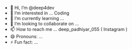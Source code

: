 - 👋 Hi, I’m @deep4dev
- 👀 I’m interested in ... Coding
- 🌱 I’m currently learning ... 
- 💞️ I’m looking to collaborate on ...
- 📫 How to reach me ... deep_padhiyar_055 ( Instagram )
- 😄 Pronouns: ...
- ⚡ Fun fact: ... 

<!---
deep4dev/deep4dev is a ✨ special ✨ repository because its `README.md` (this file) appears on your GitHub profile.
You can click the Preview link to take a look at your changes.
--->
